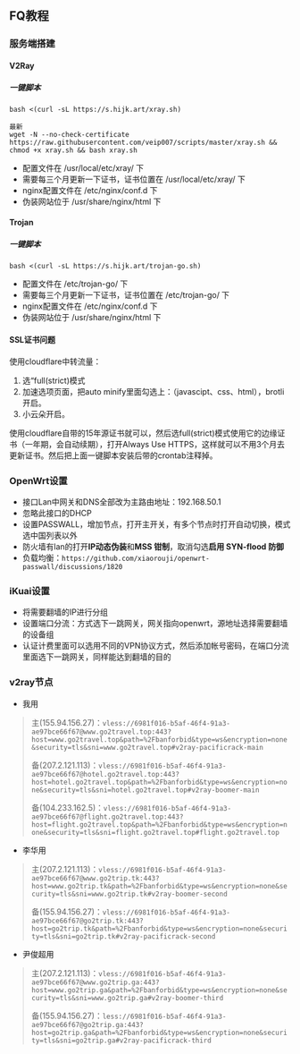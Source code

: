 ## FQ教程
### 服务端搭建
#### V2Ray
##### 一键脚本
```
bash <(curl -sL https://s.hijk.art/xray.sh)

最新
wget -N --no-check-certificate https://raw.githubusercontent.com/veip007/scripts/master/xray.sh && chmod +x xray.sh && bash xray.sh
```
- 配置文件在 /usr/local/etc/xray/ 下  
- 需要每三个月更新一下证书，证书位置在 /usr/local/etc/xray/ 下  
- nginx配置文件在 /etc/nginx/conf.d 下
- 伪装网站位于 /usr/share/nginx/html 下  

#### Trojan
##### 一键脚本
```
bash <(curl -sL https://s.hijk.art/trojan-go.sh)
```
- 配置文件在 /etc/trojan-go/ 下  
- 需要每三个月更新一下证书，证书位置在 /etc/trojan-go/ 下  
- nginx配置文件在 /etc/nginx/conf.d 下
- 伪装网站位于 /usr/share/nginx/html 下  

#### SSL证书问题
使用cloudflare中转流量：
1. 选“full(strict)模式
2. 加速选项页面，把auto minify里面勾选上：（javascipt、css、html），brotli开启。
3. 小云朵开启。

使用cloudflare自带的15年源证书就可以，然后选full(strict)模式使用它的边缘证书（一年期，会自动续期），打开Always Use HTTPS，这样就可以不用3个月去更新证书。然后把上面一键脚本安装后带的crontab注释掉。

### OpenWrt设置
- 接口Lan中网关和DNS全部改为主路由地址：192.168.50.1
- 忽略此接口的DHCP
- 设置PASSWALL，增加节点，打开主开关，有多个节点时打开自动切换，模式选中国列表以外
- 防火墙有lan的打开**IP动态伪装**和**MSS 钳制**，取消勾选**启用 SYN-flood 防御**
- 负载均衡：``` https://github.com/xiaorouji/openwrt-passwall/discussions/1820 ```

### iKuai设置
- 将需要翻墙的IP进行分组
- 设置端口分流：方式选下一跳网关，网关指向openwrt，源地址选择需要翻墙的设备组
- 认证计费里面可以选用不同的VPN协议方式，然后添加帐号密码，在端口分流里面选下一跳网关，同样能达到翻墙的目的

### v2ray节点
- 我用
>主(155.94.156.27)：```vless://6981f016-b5af-46f4-91a3-ae97bce66f67@www.go2travel.top:443?host=www.go2travel.top&path=%2Fbanforbid&type=ws&encryption=none&security=tls&sni=www.go2travel.top#v2ray-pacificrack-main```
>
>备(207.2.121.113)：```vless://6981f016-b5af-46f4-91a3-ae97bce66f67@hotel.go2travel.top:443?host=hotel.go2travel.top&path=%2Fbanforbid&type=ws&encryption=none&security=tls&sni=hotel.go2travel.top#v2ray-boomer-main```
>
>备(104.233.162.5)：```vless://6981f016-b5af-46f4-91a3-ae97bce66f67@flight.go2travel.top:443?host=flight.go2travel.top&path=%2Fbanforbid&type=ws&encryption=none&security=tls&sni=flight.go2travel.top#flight.go2travel.top```

- 李华用
>主(207.2.121.113)：```vless://6981f016-b5af-46f4-91a3-ae97bce66f67@www.go2trip.tk:443?host=www.go2trip.tk&path=%2Fbanforbid&type=ws&encryption=none&security=tls&sni=www.go2trip.tk#v2ray-boomer-second```
>
>备(155.94.156.27)：```vless://6981f016-b5af-46f4-91a3-ae97bce66f67@go2trip.tk:443?host=go2trip.tk&path=%2Fbanforbid&type=ws&encryption=none&security=tls&sni=go2trip.tk#v2ray-pacificrack-second```

- 尹俊超用
> 主(207.2.121.113)：```vless://6981f016-b5af-46f4-91a3-ae97bce66f67@www.go2trip.ga:443?host=www.go2trip.ga&path=%2Fbanforbid&type=ws&encryption=none&security=tls&sni=www.go2trip.ga#v2ray-boomer-third```
> 
> 备(155.94.156.27)：```less://6981f016-b5af-46f4-91a3-ae97bce66f67@go2trip.ga:443?host=go2trip.ga&path=%2Fbanforbid&type=ws&encryption=none&security=tls&sni=go2trip.ga#v2ray-pacificrack-third```